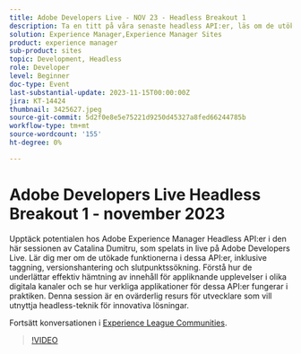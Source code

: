 ```yaml
---
title: Adobe Developers Live - NOV 23 - Headless Breakout 1
description: Ta en titt på våra senaste headless API:er, läs om de utökade funktionerna i dessa API:er, inklusive taggning, versionshantering och slutpunktssökning. Förstå hur de underlättar effektiv hämtning av innehåll för appliknande upplevelser i olika digitala kanaler och se hur verkliga applikationer för dessa API:er fungerar i praktiken. Denna session är en ovärderlig resurs för utvecklare som vill utnyttja headless-teknik för innovativa lösningar.
solution: Experience Manager,Experience Manager Sites
product: experience manager
sub-product: sites
topic: Development, Headless
role: Developer
level: Beginner
doc-type: Event
last-substantial-update: 2023-11-15T00:00:00Z
jira: KT-14424
thumbnail: 3425627.jpeg
source-git-commit: 5d2f0e8e5e75221d9250d45327a8fed66244785b
workflow-type: tm+mt
source-wordcount: '155'
ht-degree: 0%

---
```



# Adobe Developers Live Headless Breakout 1 - november 2023

Upptäck potentialen hos Adobe Experience Manager Headless API:er i den här sessionen av Catalina Dumitru, som spelats in live på Adobe Developers Live. Lär dig mer om de utökade funktionerna i dessa API:er, inklusive taggning, versionshantering och slutpunktssökning. Förstå hur de underlättar effektiv hämtning av innehåll för appliknande upplevelser i olika digitala kanaler och se hur verkliga applikationer för dessa API:er fungerar i praktiken. Denna session är en ovärderlig resurs för utvecklare som vill utnyttja headless-teknik för innovativa lösningar.

Fortsätt konversationen i [Experience League Communities](https://adobe.ly/3rJfZcN).

>[!VIDEO](https://video.tv.adobe.com/v/3425627/?learn=on)
